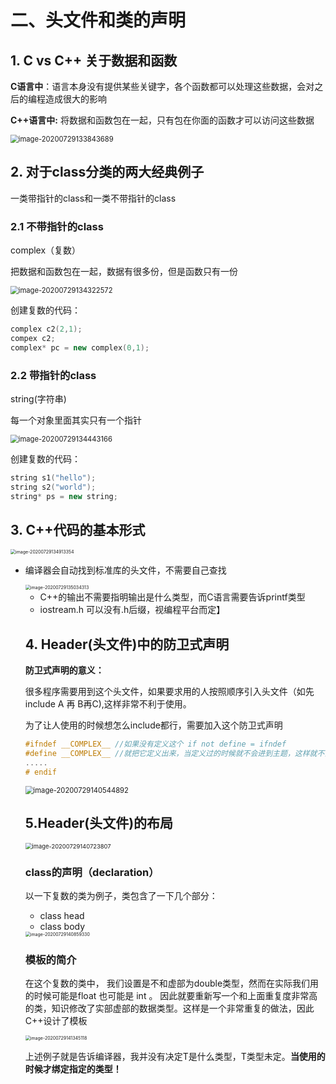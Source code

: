 

# 二、头文件和类的声明

## 1. C vs C++ 关于数据和函数

**C语言中**：语言本身没有提供某些关键字，各个函数都可以处理这些数据，会对之后的编程造成很大的影响

**C++语言中:** 将数据和函数包在一起，只有包在你面的函数才可以访问这些数据

<img src="02.assets/image-20200729133843689.png" alt="image-20200729133843689" style="zoom:80%;" />

## 2. 对于class分类的两大经典例子

一类带指针的class和一类不带指针的class

### 2.1 不带指针的class

complex（复数）

把数据和函数包在一起，数据有很多份，但是函数只有一份

<img src="02.assets/image-20200729134322572.png" alt="image-20200729134322572" style="zoom:80%;" />

创建复数的代码：

```c++
complex c2(2,1);
compex c2;
complex* pc = new complex(0,1);
```

### 2.2 带指针的class

string(字符串)

每一个对象里面其实只有一个指针

<img src="02.assets/image-20200729134443166.png" alt="image-20200729134443166" style="zoom:80%;" />

创建复数的代码：

```c++
string s1("hello");
string s2("world");
string* ps = new string;
```

## 3. C++代码的基本形式

<img src="02.assets/image-20200729134913354.png" alt="image-20200729134913354" style="zoom:50%;" />

- 编译器会自动找到标准库的头文件，不需要自己查找

  <img src="02.assets/image-20200729135034313.png" alt="image-20200729135034313" style="zoom:50%;" />

  - C++的输出不需要指明输出是什么类型，而C语言需要告诉printf类型
  - iostream.h 可以没有.h后缀，视编程平台而定】

  

  ## 4. Header(头文件)中的防卫式声明

  **防卫式声明的意义：**

  很多程序需要用到这个头文件，如果要求用的人按照顺序引入头文件（如先 include A 再 B再C),这样非常不利于使用。

  为了让人使用的时候想怎么include都行，需要加入这个防卫式声明

  ```c++
  #ifndef __COMPLEX__ //如果没有定义这个 if not define = ifndef
  #define __COMPLEX__ //就把它定义出来，当定义过的时候就不会进到主题，这样就不会有重复include的问题
  .....
  # endif
  ```

  <img src="02.assets/image-20200729140544892.png" alt="image-20200729140544892" style="zoom: 80%;" />

  ## 5.Header(头文件)的布局

  <img src="02.assets/image-20200729140723807.png" alt="image-20200729140723807" style="zoom:67%;" />

  ### class的声明（declaration）

  以一下复数的类为例子，类包含了一下几个部分：

  - class head 
  - class body

  <img src="02.assets/image-20200729140859330.png" alt="image-20200729140859330" style="zoom: 50%;" />

  ### 模板的简介

  在这个复数的类中， 我们设置是不和虚部为double类型，然而在实际我们用的时候可能是float 也可能是 int 。 因此就要重新写一个和上面重复度非常高的类，知识修改了实部虚部的数据类型。这样是一个非常重复的做法，因此C++设计了模板

  <img src="02.assets/image-20200729141345118.png" alt="image-20200729141345118" style="zoom:50%;" />

  上述例子就是告诉编译器，我并没有决定T是什么类型，T类型未定。**当使用的时候才绑定指定的类型！**

  

